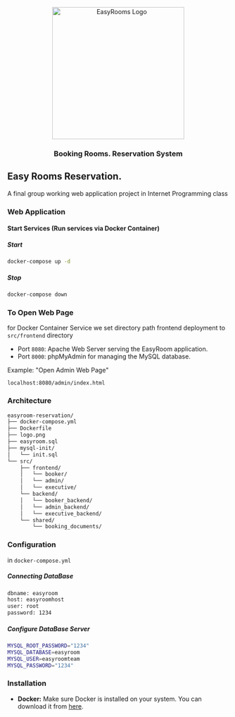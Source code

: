 ﻿<p align="center">
  <img src="https://github.com/NiceVani/internet/blob/main/logo.png?raw=true" alt="EasyRooms Logo" width="300px" height="300px">
</p>
<h3 align="center">
  Booking Rooms. Reservation System
</h3>

## Easy Rooms Reservation.

A final group working web application project in Internet Programming class

### Web Application

#### Start Services (Run services via Docker Container)

##### Start

```bash
docker-compose up -d
```

##### Stop

```bash
docker-compose down
```

### To Open Web Page

for Docker Container Service we set directory path frontend deployment to `src/frontend` directory

- Port `8080`: Apache Web Server serving the EasyRoom application.
- Port `8000`: phpMyAdmin for managing the MySQL database.

Example: "Open Admin Web Page"

```base
localhost:8080/admin/index.html
```

### Architecture

```bash
easyroom-reservation/
├── docker-compose.yml
├── Dockerfile
├── logo.png
├── easyroom.sql
├── mysql-init/
│   └── init.sql
└── src/
    ├── frontend/
    │   └── booker/
    │   └── admin/
    │   └── executive/
    └── backend/
    │   └── booker_backend/
    │   └── admin_backend/
    │   └── executive_backend/
    └── shared/
        └── booking_documents/
```

### Configuration

in `docker-compose.yml`

##### Connecting DataBase

```bash
dbname: easyroom
host: easyroomhost
user: root
password: 1234
```

##### Configure DataBase Server

```bash
MYSQL_ROOT_PASSWORD="1234"
MYSQL_DATABASE=easyroom
MYSQL_USER=easyroomteam
MYSQL_PASSWORD="1234"
```

### Installation

- **Docker:** Make sure Docker is installed on your system. You can download it from [here](https://www.docker.com/get-started).
